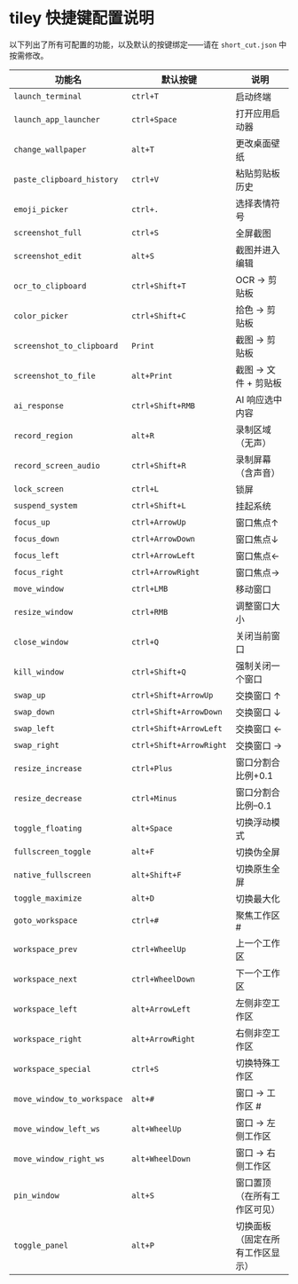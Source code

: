 # tiley 快捷键配置说明

以下列出了所有可配置的功能，以及默认的按键绑定——请在 `short_cut.json` 中按需修改。

| 功能名                      | 默认按键         | 说明                                |
|----------------------------|------------------|-------------------------------------|
| `launch_terminal`          | `ctrl+T`         | 启动终端                            |
| `launch_app_launcher`      | `ctrl+Space`     | 打开应用启动器                      |
| `change_wallpaper`         | `alt+T`          | 更改桌面壁纸                        |
| `paste_clipboard_history`  | `ctrl+V`         | 粘贴剪贴板历史                      |
| `emoji_picker`             | `ctrl+.`         | 选择表情符号                        |
| `screenshot_full`          | `ctrl+S`         | 全屏截图                            |
| `screenshot_edit`          | `alt+S`          | 截图并进入编辑                      |
| `ocr_to_clipboard`         | `ctrl+Shift+T`   | OCR → 剪贴板                        |
| `color_picker`             | `ctrl+Shift+C`   | 拾色 → 剪贴板                       |
| `screenshot_to_clipboard`  | `Print`          | 截图 → 剪贴板                       |
| `screenshot_to_file`       | `alt+Print`      | 截图 → 文件 + 剪贴板               |
| `ai_response`              | `ctrl+Shift+RMB` | AI 响应选中内容                     |
| `record_region`            | `alt+R`          | 录制区域（无声）                    |
| `record_screen_audio`      | `ctrl+Shift+R`   | 录制屏幕（含声音）                  |
| `lock_screen`              | `ctrl+L`         | 锁屏                                |
| `suspend_system`           | `ctrl+Shift+L`   | 挂起系统                            |
| `focus_up`                 | `ctrl+ArrowUp`   | 窗口焦点↑                           |
| `focus_down`               | `ctrl+ArrowDown` | 窗口焦点↓                           |
| `focus_left`               | `ctrl+ArrowLeft` | 窗口焦点←                           |
| `focus_right`              | `ctrl+ArrowRight`| 窗口焦点→                           |
| `move_window`              | `ctrl+LMB`       | 移动窗口                            |
| `resize_window`            | `ctrl+RMB`       | 调整窗口大小                        |
| `close_window`             | `ctrl+Q`         | 关闭当前窗口                        |
| `kill_window`              | `ctrl+Shift+Q`   | 强制关闭一个窗口                    |
| `swap_up`                  | `ctrl+Shift+ArrowUp`   | 交换窗口 ↑                     |
| `swap_down`                | `ctrl+Shift+ArrowDown` | 交换窗口 ↓                     |
| `swap_left`                | `ctrl+Shift+ArrowLeft` | 交换窗口 ←                     |
| `swap_right`               | `ctrl+Shift+ArrowRight`| 交换窗口 →                     |
| `resize_increase`          | `ctrl+Plus`      | 窗口分割合比例+0.1                  |
| `resize_decrease`          | `ctrl+Minus`     | 窗口分割合比例–0.1                  |
| `toggle_floating`          | `alt+Space`      | 切换浮动模式                        |
| `fullscreen_toggle`        | `alt+F`          | 切换伪全屏                          |
| `native_fullscreen`        | `alt+Shift+F`    | 切换原生全屏                        |
| `toggle_maximize`          | `alt+D`          | 切换最大化                          |
| `goto_workspace`           | `ctrl+#`         | 聚焦工作区 #                        |
| `workspace_prev`           | `ctrl+WheelUp`   | 上一个工作区                        |
| `workspace_next`           | `ctrl+WheelDown` | 下一个工作区                        |
| `workspace_left`           | `alt+ArrowLeft`  | 左侧非空工作区                      |
| `workspace_right`          | `alt+ArrowRight` | 右侧非空工作区                      |
| `workspace_special`        | `ctrl+S`         | 切换特殊工作区                      |
| `move_window_to_workspace` | `alt+#`          | 窗口 → 工作区 #                     |
| `move_window_left_ws`      | `alt+WheelUp`    | 窗口 → 左侧工作区                   |
| `move_window_right_ws`     | `alt+WheelDown`  | 窗口 → 右侧工作区                   |
| `pin_window`               | `alt+S`          | 窗口置顶（在所有工作区可见）         |
| `toggle_panel`             | `alt+P`          | 切换面板（固定在所有工作区显示）     |



